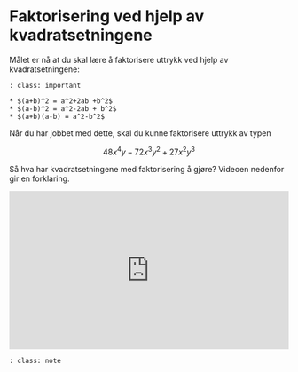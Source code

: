 # Faktorisering ved hjelp av kvadratsetningene

Målet er nå at du skal lære å faktorisere uttrykk ved hjelp av kvadratsetningene:


```{admonition} De tre Kvadratsetningene
: class: important

* $(a+b)^2 = a^2+2ab +b^2$
* $(a-b)^2 = a^2-2ab + b^2$
* $(a+b)(a-b) = a^2-b^2$
```

Når du har jobbet med dette, skal du kunne faktorisere uttrykk av typen

$$ 48x^4y-72x^3y^2+27x^2y^3$$


Så hva har kvadratsetningene med faktorisering å gjøre? Videoen nedenfor gir en forklaring. 

<div style="padding:56.6% 0 0 0;position:relative;"><iframe src="https://player.vimeo.com/video/291465760?h=66c5dda422&title=0&byline=0&portrait=0" style="position:absolute;top:0;left:0;width:100%;height:100%;" frameborder="0" allow="autoplay; fullscreen; picture-in-picture" allowfullscreen></iframe></div><script src="https://player.vimeo.com/api/player.js"></script>


```{admonition} Oppgave 
: class: note



```
